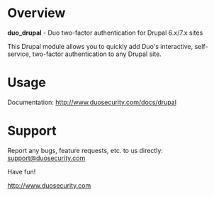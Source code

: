 # Overview

**duo_drupal** - Duo two-factor authentication for Drupal 6.x/7.x sites

This Drupal module allows you to quickly add Duo's interactive, self-service, two-factor authentication to any Drupal site.

# Usage

Documentation: <http://www.duosecurity.com/docs/drupal>

# Support

Report any bugs, feature requests, etc. to us directly:
support@duosecurity.com

Have fun!

<http://www.duosecurity.com>
